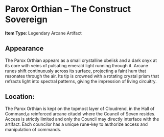 # Parox Orthian – The Construct Sovereign

**Item Type**: Legendary Arcane Artifact

## Appearance

The Parox Orthian appears as a small crystalline obelisk and a dark onyx at its core with veins of pulsating emerald light running through it. Arcane runes shift continuously across its surface, projecting a faint hum that resonates through the air. Its tip is crowned with a rotating crystal prism that refracts light into spectral patterns, giving the impression of living circuitry.

## Location:

The Parox Orthian is kept on the topmost layer of Cloudrend, in the Hall of Command,a reinforced arcane citadel where the Council of Seven resides. Access is strictly limited and only the Council may directly interface with the artifact. Each councilor has a unique rune-key to authorize access and manipulation of commands.